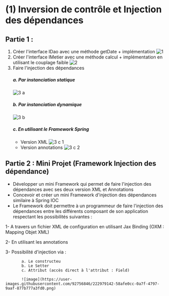 # (1) Inversion de contrôle et Injection des dépendances

## Partie 1 :
1. Créer l'interface IDao avec une méthode getDate + implémentation
![1](https://user-images.githubusercontent.com/92756846/220727785-a1d68111-bedd-4562-83c9-4796f00f0983.jpg)
2. Créer l'interface IMetier avec une méthode calcul + implémentation en utilisant le couplage faible
![2](https://user-images.githubusercontent.com/92756846/220727850-2ea160fe-828f-457a-8dff-5fd5c5ec8e01.jpg)
3. Faire l'injection des dépendances          
   ##### a. Par instanciation statique 
      ![3 a](https://user-images.githubusercontent.com/92756846/220727897-a1a9dd29-c145-4c98-9b9c-e28cd9d80467.jpg)
   ##### b. Par instanciation dynamique   
      ![3 b](https://user-images.githubusercontent.com/92756846/220727938-eb3e9f17-0408-43f3-8a91-44523abb682c.jpg)
   ##### c. En utilisant le Framework Spring
      - Version XML
      ![3 c 1](https://user-images.githubusercontent.com/92756846/220727996-553f2d20-5eba-4440-9062-928eef05e893.jpg)
      - Version annotations
      ![3 c 2](https://user-images.githubusercontent.com/92756846/220728029-cf7102ac-03e9-4cb0-a5a5-820505c61ed1.jpg)
              
## Partie 2 : Mini Projet (Framework Injection des dépendance)
- Développer un mini Framework qui permet de faire l'injection des dépendances avec ses deux version XML et Annotations
- Concevoir et créer un mini Framework d'injection des dépendances similaire à Spring IOC
- Le Framework doit permettre à un programmeur de faire l'injection des dépendances entre les différents composant de son application respectant les possibilités suivantes : 

1- A travers un fichier XML de configuration en utilisant Jax Binding (OXM : Mapping Objet XML)

2- En utilisant les annotations   

3- Possibilité d'injection via :

           a. Le constructeu      
           b. Le Setter
           c. Attribut (accès direct à l'attribut : Field)
           
           ![image](https://user-images.githubusercontent.com/92756846/222979142-58afe0cc-0a7f-4797-9aaf-877b777a3fd0.png)
